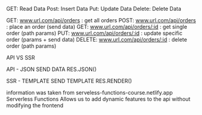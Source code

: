 GET: Read Data
Post: Insert Data
Put: Update Data
Delete: Delete Data

GET: www.url.com/api/orders : get all orders
POST: www.url.com/api/orders : place an order (send data)
GET: www.url.com/api/orders/:id : get single order (path params)
PUT: www.url.com/api/orders/:id : update specific order (params + send data)
DELETE: www.url.com/api/orders/:id : delete order (path params)


API VS SSR

API - JSON
SEND DATA
RES.JSON()

SSR - TEMPLATE
SEND TEMPLATE
RES.RENDER()

information was taken from serveless-functions-course.netlify.app
Serverless Functions
Allows us to add dynamic features to the api without modifying the frontend

